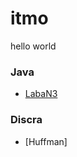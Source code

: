 # itmo
hello world
### Java
- [LabaN3](https://github.com/cgsg-tt6ITMO/s1-java-lab3)
### Discra
* [Huffman]

